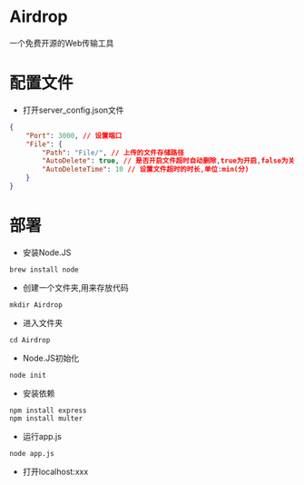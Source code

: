 # Airdrop
一个免费开源的Web传输工具

# 配置文件
- 打开server_config.json文件
```json
{
    "Port": 3000, // 设置端口
    "File": {
        "Path": "File/", // 上传的文件存储路径
        "AutoDelete": true, // 是否开启文件超时自动删除,true为开启,false为关闭
        "AutoDeleteTime": 10 // 设置文件超时的时长,单位:min(分)
    }
}
```

# 部署
- 安装Node.JS
```shell
brew install node
```
- 创建一个文件夹,用来存放代码
```shell
mkdir Airdrop
```
- 进入文件夹
```shell
cd Airdrop
```
- Node.JS初始化
```shell
node init
```
- 安装依赖
```shell
npm install express
npm install multer
```
- 运行app.js
```shell
node app.js
```
- 打开localhost:xxx
